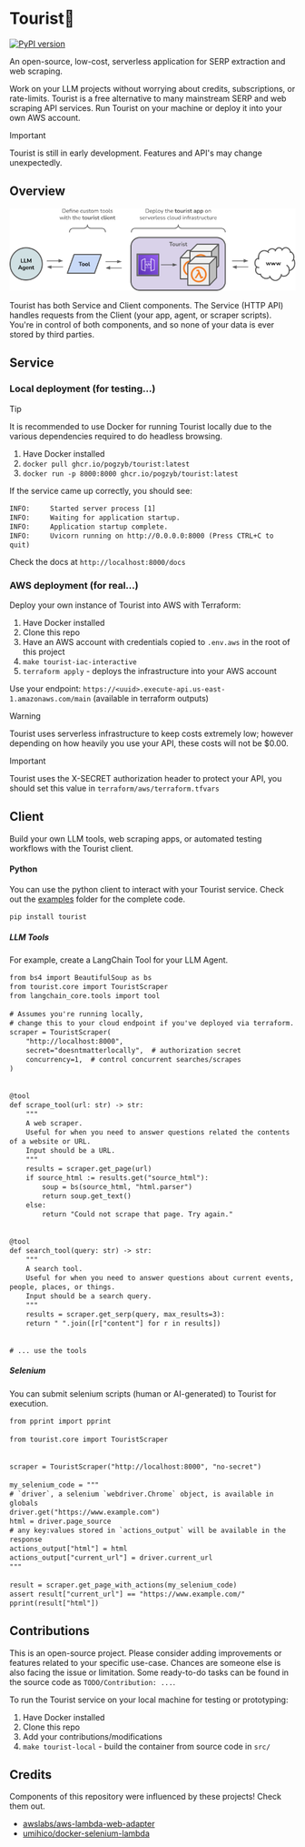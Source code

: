 # Tourist🤳

[![PyPI version](https://badge.fury.io/py/tourist.svg)](https://badge.fury.io/py/tourist)

An open-source, low-cost, serverless application for SERP extraction and web scraping. 

Work on your LLM projects without worrying about credits, subscriptions, or rate-limits. Tourist is a free alternative to many mainstream SERP and web scraping API services. Run Tourist on your machine or deploy it into your own AWS account.  

> [!IMPORTANT]  
> Tourist is still in early development. Features and API's may change unexpectedly.

## Overview
![tourist-architecture](./docs/touristv1.png "Overview")

Tourist has both Service and Client components. The Service (HTTP API) handles requests from the Client (your app, agent, or scraper scripts). You're in control of both components, and so none of your data is ever stored by third parties.

## Service

### Local deployment (for testing...)

> [!TIP]  
> It is recommended to use Docker for running Tourist locally due to the various dependencies required to do headless browsing.

1. Have Docker installed
2. `docker pull ghcr.io/pogzyb/tourist:latest`
3. `docker run -p 8000:8000 ghcr.io/pogzyb/tourist:latest`

If the service came up correctly, you should see:
```
INFO:     Started server process [1]
INFO:     Waiting for application startup.
INFO:     Application startup complete.
INFO:     Uvicorn running on http://0.0.0.0:8000 (Press CTRL+C to quit)
```

Check the docs at `http://localhost:8000/docs`

### AWS deployment (for real...)

Deploy your own instance of Tourist into AWS with Terraform:
1. Have Docker installed
2. Clone this repo
3. Have an AWS account with credentials copied to `.env.aws` in the root of this project
4. `make tourist-iac-interactive`
5. `terraform apply` - deploys the infrastructure into your AWS account

Use your endpoint: `https://<uuid>.execute-api.us-east-1.amazonaws.com/main` (available in terraform outputs)

> [!WARNING]  
> Tourist uses serverless infrastructure to keep costs extremely low; however depending on how heavily you use your API, these costs will not be $0.00.

> [!IMPORTANT]  
> Tourist uses the X-SECRET authorization header to protect your API, you should set this value in `terraform/aws/terraform.tfvars`

## Client

Build your own LLM tools, web scraping apps, or automated testing workflows with the Tourist client.

#### Python

You can use the python client to interact with your Tourist service.
Check out the [examples](https://github.com/pogzyb/tourist/tree/main/examples) folder for the complete code.

```
pip install tourist
```

##### LLM Tools
For example, create a LangChain Tool for your LLM Agent.

```
from bs4 import BeautifulSoup as bs
from tourist.core import TouristScraper
from langchain_core.tools import tool

# Assumes you're running locally,
# change this to your cloud endpoint if you've deployed via terraform.
scraper = TouristScraper(
    "http://localhost:8000",
    secret="doesntmatterlocally",  # authorization secret  
    concurrency=1,  # control concurrent searches/scrapes
)


@tool
def scrape_tool(url: str) -> str:
    """
    A web scraper. 
    Useful for when you need to answer questions related the contents of a website or URL.
    Input should be a URL.
    """
    results = scraper.get_page(url)
    if source_html := results.get("source_html"):
        soup = bs(source_html, "html.parser")
        return soup.get_text()
    else:
        return "Could not scrape that page. Try again."


@tool
def search_tool(query: str) -> str:
    """
    A search tool.
    Useful for when you need to answer questions about current events, people, places, or things.
    Input should be a search query.
    """
    results = scraper.get_serp(query, max_results=3):
    return " ".join([r["content"] for r in results])


# ... use the tools

```
##### Selenium 

You can submit selenium scripts (human or AI-generated) to Tourist for execution.

```
from pprint import pprint

from tourist.core import TouristScraper


scraper = TouristScraper("http://localhost:8000", "no-secret")

my_selenium_code = """
# `driver`, a selenium `webdriver.Chrome` object, is available in globals
driver.get("https://www.example.com")
html = driver.page_source
# any key:values stored in `actions_output` will be available in the response
actions_output["html"] = html
actions_output["current_url"] = driver.current_url
"""

result = scraper.get_page_with_actions(my_selenium_code)
assert result["current_url"] == "https://www.example.com/"
pprint(result["html"])

```

## Contributions

This is an open-source project. Please consider adding improvements or features related to your specific use-case. Chances are someone else is also facing the issue or limitation. Some ready-to-do tasks can be found in the source code as `TODO/Contribution: ...`.

To run the Tourist service on your local machine for testing or prototyping:
1. Have Docker installed
2. Clone this repo
3. Add your contributions/modifications
4. `make tourist-local` - build the container from source code in `src/`

## Credits

Components of this repository were influenced by these projects! Check them out.

- [awslabs/aws-lambda-web-adapter](https://github.com/awslabs/aws-lambda-web-adapter)
- [umihico/docker-selenium-lambda](https://github.com/umihico/docker-selenium-lambda)
